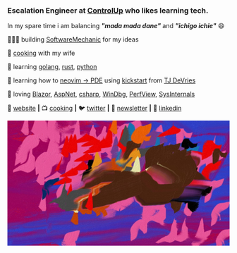 ### Escalation Engineer at [ControlUp][controlup] who likes learning tech.
In my spare time i am balancing ***"mada mada dane"*** and ***"ichigo ichie"*** 😄

👨🏼‍💻 building [SoftwareMechanic][website] for my ideas

🌱 [cooking][cooking] with my wife 

🧠  learning [golang][golang], [rust][rust], [python](https://www.python.org/)

🧠  learning how to [neovim -> PDE](https://neovim.io/) using [kickstart](https://github.com/nvim-lua/kickstart.nvim) from [TJ DeVries](https://youtu.be/stqUbv-5u2s)

💜 loving [Blazor][blazor], [AspNet][AspNet], [csharp][csharp], [WinDbg][WinDbg], [PerfView][perfview], [SysInternals][sysinternals]  

🏡 [website][website] **|** 
📺 [cooking][cooking] **|** 
🐦 [twitter][twitter] **|** 
📰 [newsletter][newsletter] **|** 
👔 [linkedin][linkedin]

[banner1]: https://raw.githubusercontent.com/NL-Cristi/NL-Cristi/main/banner1.jpg
[banner2]: https://raw.githubusercontent.com/NL-Cristi/NL-Cristi/main/banner2.jpg
[controlup]: https://www.controlup.com/
[blazor]: https://dotnet.microsoft.com/en-us/apps/aspnet/web-apps/blazor
[AspNet]: https://learn.microsoft.com/en-us/aspnet/core
[csharp]: https://learn.microsoft.com/en-us/dotnet/csharp/
[WinDbg ]: https://learn.microsoft.com/en-us/windows-hardware/drivers/debugger/getting-started-with-windbg
[rust]: https://www.rust-lang.org/
[golang]: https://go.dev/
[website]: https://softwaremechanic.me/
[cooking]: https://clamsen.github.io/cooking/
[twitter]: https://twitter.com/NL-Cristi
[newsletter]: https://softwaremechanic.me/
[linkedin]: https://www.linkedin.com/in/cristian-laurentiu-negulescu/
[perfview]: https://github.com/microsoft/perfview
[sysinternals]: https://learn.microsoft.com/en-us/sysinternals/


<!--
**NL-Cristi/NL-Cristi** is a ✨ _special_ ✨ repository because its `README.md` (this file) appears on your GitHub profile.

Here are some ideas to get you started:

- 🔭 I’m currently working on ...
- 🌱 I’m currently learning ...
- 👯 I’m looking to collaborate on ...
- 🤔 I’m looking for help with ...
- 💬 Ask me about ...
- 📫 How to reach me: ...
- 😄 Pronouns: ...
- ⚡ Fun fact: ...
[instagram]: https://instagram.com/youraccount

📷 [instagram][instagram] **|** 

-->
[![bg][banner1]][website]
